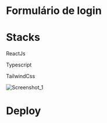
<h1>Formulário de login</h1>

<h1>Stacks</h1>

<p>ReactJs</p>
<p>Typescript</p>
<p>TailwindCss</p>

![Screenshot_1](https://github.com/user-attachments/assets/85c36c63-0596-4c5f-ab91-e5e312122a67)

<h1>Deploy</h1>
